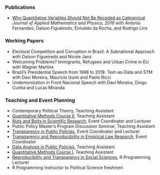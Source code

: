 <p style="font-family: times, serif; font-size:11pt; font-style:italic">

### Publications
-	[Why Quantitative Variables Should Not Be Recoded as Categorical](https://www.scirp.org/html/9-172159493794.htm) _Journal of Applied Mathematics and Physics, 2019_
  with Antonio Fernandes, Dalson Figueiredo, Enivaldo da Rocha, and Rodrigo Lins

### Working Papers
-	Electoral Competition and Corruption in Brazil: A Subnational Approach
  with Dalson Figueiredo and Nicole Janz
- Welcoming Problems? Immigrants, Refugees and Urban Crime in EU
  with Wagner Martins
-	Brazil’s Presidential Speech from 1988 to 2018: Text-as-Data and STM
  with Davi Moreira, Mauricio Izumi and Paolo Ricci
-	Undemonization in Front Nacional Speech
  with Davi Moreira, Diogo Cunha and Lucas Miranda

### Teaching and Event Planning
-	Contemporary Political Theory, Teaching Assistant
-	[Quantitative Methods Course II](https://osf.io/wqv2e/), Teaching Assistant
-	[Nuts and Bolts in Scientific Research](https://osf.io/yjt8c/), Event Coordinator and Lecturer
-	Public Policy Master’s Program Discussion Seminar, Teaching Assistant
-	[Transparency in Public Policies](https://osf.io/564nr/), Event Coordinator and Lecturer
-	[Transparency and Reproducibility in Empirical Law Research](https://osf.io/km67g/), Event Coordinator
-	[Data Analysis in Public Policies](https://osf.io/q3cdw/), Teaching Assistant
-	[Quantitative Methods Course I](https://osf.io/wqv2e/), Teaching Assistant
-	[Reproducibility and Transparency in Social Sciences](https://osf.io/sncuf/), R Programming Lecturer
-	R Programming Instructor to Political Science freshmen

</p>
